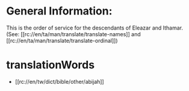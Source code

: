 # General Information:

This is the order of service for the descendants of Eleazar and Ithamar. (See: [[rc://en/ta/man/translate/translate-names]] and [[rc://en/ta/man/translate/translate-ordinal]])

# translationWords

* [[rc://en/tw/dict/bible/other/abijah]]